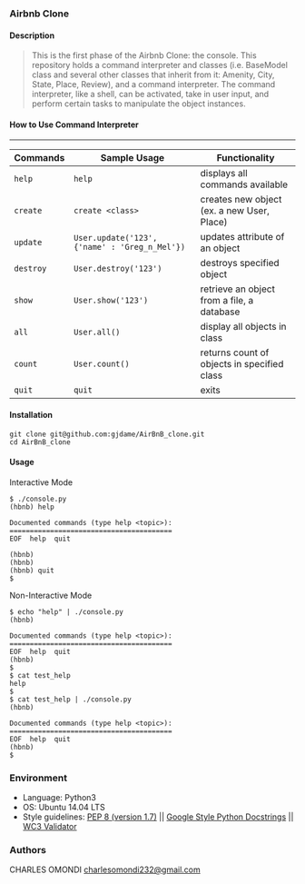 ### Airbnb Clone

#### Description
> This is the first phase of the Airbnb Clone: the console.
> This repository holds a command interpreter and classes (i.e. BaseModel class
> and several other classes that inherit from it: Amenity, City, State, Place,
> Review), and a command interpreter. The command interpreter, like a shell,
> can be activated, take in user input, and perform certain tasks
> to manipulate the object instances.

#### How to Use Command Interpreter
---
| Commands  | Sample Usage                                  | Functionality                              |
| --------- | --------------------------------------------- | ------------------------------------------ |
| `help`    | `help`                                        | displays all commands available            |
| `create`  | `create <class>`                              | creates new object (ex. a new User, Place) |
| `update`  | `User.update('123', {'name' : 'Greg_n_Mel'})` | updates attribute of an object             |
| `destroy` | `User.destroy('123')`                         | destroys specified object                  |
| `show`    | `User.show('123')`                            | retrieve an object from a file, a database |
| `all`     | `User.all()`                                  | display all objects in class               |
| `count`   | `User.count()`                                | returns count of objects in specified class|
| `quit`    | `quit`                                        | exits                                      |

#### Installation
```
git clone git@github.com:gjdame/AirBnB_clone.git
cd AirBnB_clone
```
#### Usage
Interactive Mode
```
$ ./console.py
(hbnb) help

Documented commands (type help <topic>):
========================================
EOF  help  quit

(hbnb)
(hbnb)
(hbnb) quit
$
```
Non-Interactive Mode
```
$ echo "help" | ./console.py
(hbnb)

Documented commands (type help <topic>):
========================================
EOF  help  quit
(hbnb)
$
$ cat test_help
help
$
$ cat test_help | ./console.py
(hbnb)

Documented commands (type help <topic>):
========================================
EOF  help  quit
(hbnb)
$
```

### Environment
* Language: Python3
* OS: Ubuntu 14.04 LTS
* Style guidelines: [PEP 8 (version 1.7)](https://www.python.org/dev/peps/pep-0008/) \|| [Google Style Python Docstrings](http://sphinxcontrib-napoleon.readthedocs.io/en/l\atest/example_google.html) || [WC3 Validator](https://github.com/holbertonschool/W3C-Validator)

### Authors
CHARLES OMONDI charlesomondi232@gmail.com
